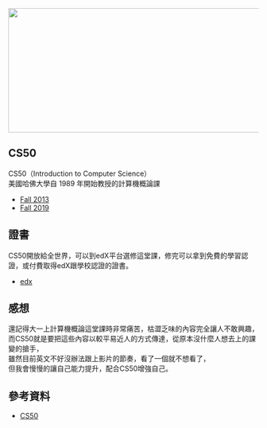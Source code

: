 <img src="https://i.ytimg.com/vi/H3Svg0lUmYo/maxresdefault.jpg" width="800" height="250">

## CS50
CS50（Introduction to Computer Science）</br>
美國哈佛大學自 1989 年開始教授的計算機概論課
- [Fall 2013](http://cs50.tv/2013/fall/)
- [Fall 2019](https://cs50.harvard.edu/college/2019/fall/weeks/0/)

## 證書
CS50開放給全世界，可以到edX平台選修這堂課，修完可以拿到免費的學習認證，或付費取得edX跟學校認證的證書。
- [edx](https://www.edx.org/)

## 感想
還記得大一上計算機概論這堂課時非常痛苦，枯澀乏味的內容完全讓人不敢興趣，</br>
而CS50就是要把這些內容以較平易近人的方式傳達，從原本沒什麼人想去上的課變的搶手，</br>
雖然目前英文不好沒辦法跟上影片的節奏，看了一個就不想看了，</br>
但我會慢慢的讓自己能力提升，配合CS50增強自己。

## 參考資料
- [CS50](https://www.inside.com.tw/article/18459-UI-wifi-test)
